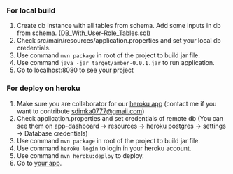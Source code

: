 ### For local build ###
1. Create db instance with all tables from schema. Add some inputs in db from schema. (DB_With_User-Role_Tables.sql)
2. Check src/main/resources/application.properties and set your local db credentials.
3. Use command `mvn package` in root of the project to build jar file.
4. Use command `java -jar target/amber-0.0.1.jar` to run application.
5. Go to localhost:8080 to see your project

### For deploy on heroku ###
1. Make sure you are collaborator for our [heroku app](amber-project.herokuapp.com) (contact me if you want to contribute sdimka0777@gmail.com)
2. Check application.properties and set credentials of remote db (You can see them on app-dashboard -> resources -> heroku postgres -> settings -> Database credentials)
3. Use command `mvn package` in root of the project to build jar file.
4. Use command `heroku login` to login in your heroku account.
5. Use command `mvn heroku:deploy` to deploy.
6. Go to [your app](amber-project.herokuapp.com).